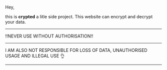 Hey,

this is **crypted** a litle side project. This website can encrypt and decrypt your data.

_________________________________________________________

‼️NEVER USE WITHOUT AUTHORISATION‼️

_________________________________________________________

I AM ALSO NOT RESPONSIBLE FOR LOSS OF DATA, UNAUTHORISED USAGE AND ILLEGAL USE 👌

_________________________________________________________
